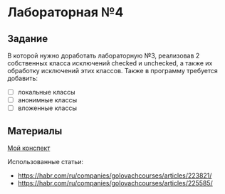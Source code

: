 # Лабораторная №4
## Задание

В которой нужно доработать лабораторную №3, 
реализовав 2 собственных класса исключений
checked и unchecked, а также их обработку исключений этих классов.
Также в программу требуется добавить:
- [ ] локальные классы
- [ ] анонимные классы
- [ ] вложенные классы

## Материалы
[Мой конспект](https://www.figma.com/file/hOuMEJWxsm1P3NWnyoEWed/%D0%9F%D1%80%D0%BE%D0%B3%D1%80%D0%B0%D0%BC%D0%BC%D0%B8%D1%80%D0%BE%D0%B2%D0%B0%D0%BD%D0%B8%D0%B5?type=whiteboard&node-id=1-20&t=X9sA1AGvbd4dSVTT-4)

Использованные статьи:
- https://habr.com/ru/companies/golovachcourses/articles/223821/
- https://habr.com/ru/companies/golovachcourses/articles/225585/

### 